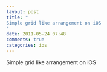 ```yaml
---
layout: post
title: "
Simple grid like arrangement on iOS
"
date: 2011-05-24 07:48
comments: true
categories: ios
---
```


Simple grid like arrangement on iOS

